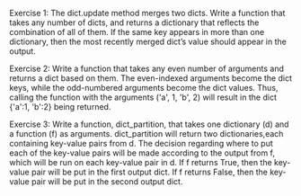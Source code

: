 Exercise 1:
The dict.update method merges two dicts. Write a function that takes any number of dicts, and returns a dictionary that reflects the combination of all of them. If the same key appears in more than one dictionary, then the most recently merged dict’s value should appear in the output.

Exercise 2:
Write a function that takes any even number of arguments and returns a dict based on them. The even-indexed arguments become the dict keys, while the odd-numbered arguments become the dict values. Thus, calling the function with the arguments ('a', 1, 'b', 2) will result in the dict {'a':1, 'b':2} being returned.

Exercise 3:
Write a function, dict_partition, that takes one dictionary (d) and a function (f) as arguments. dict_partition will return two dictionaries,each containing key-value pairs from d. The decision regarding where to put each of the key-value pairs will be made according to the output from f, which will be run on each key-value pair in d. If f returns True, then the key-value pair will be put in the first output dict. If f returns False, then the key-value pair will be put in the second output dict.